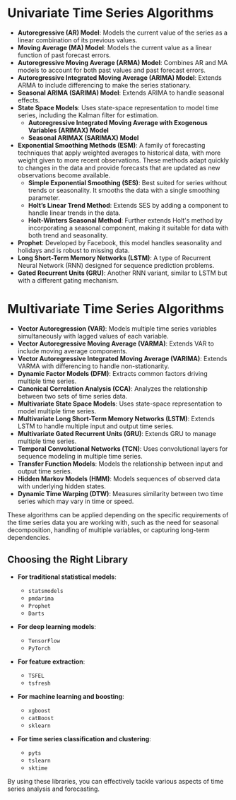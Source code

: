 # Univariate Time Series Algorithms

- **Autoregressive (AR) Model**: Models the current value of the series as a linear combination of its previous values.
- **Moving Average (MA) Model**: Models the current value as a linear function of past forecast errors.
- **Autoregressive Moving Average (ARMA) Model**: Combines AR and MA models to account for both past values and past forecast errors.
- **Autoregressive Integrated Moving Average (ARIMA) Model**: Extends ARMA to include differencing to make the series stationary.
- **Seasonal ARIMA (SARIMA) Model**: Extends ARIMA to handle seasonal effects.
- **State Space Models**: Uses state-space representation to model time series, including the Kalman filter for estimation.
  - **Autoregressive Integrated Moving Average with Exogenous Variables (ARIMAX) Model**
  - **Seasonal ARIMAX (SARIMAX) Model**
- **Exponential Smoothing Methods (ESM)**: A family of forecasting techniques that apply weighted averages to historical data, with more weight given to more recent observations. These methods adapt quickly to changes in the data and provide forecasts that are updated as new observations become available.
  - **Simple Exponential Smoothing (SES)**: Best suited for series without trends or seasonality. It smooths the data with a single smoothing parameter.
  - **Holt’s Linear Trend Method**: Extends SES by adding a component to handle linear trends in the data.
  - **Holt-Winters Seasonal Method**: Further extends Holt's method by incorporating a seasonal component, making it suitable for data with both trend and seasonality.
- **Prophet**: Developed by Facebook, this model handles seasonality and holidays and is robust to missing data.
- **Long Short-Term Memory Networks (LSTM)**: A type of Recurrent Neural Network (RNN) designed for sequence prediction problems.
- **Gated Recurrent Units (GRU)**: Another RNN variant, similar to LSTM but with a different gating mechanism.

# Multivariate Time Series Algorithms

- **Vector Autoregression (VAR)**: Models multiple time series variables simultaneously with lagged values of each variable.
- **Vector Autoregressive Moving Average (VARMA)**: Extends VAR to include moving average components.
- **Vector Autoregressive Integrated Moving Average (VARIMA)**: Extends VARMA with differencing to handle non-stationarity.
- **Dynamic Factor Models (DFM)**: Extracts common factors driving multiple time series.
- **Canonical Correlation Analysis (CCA)**: Analyzes the relationship between two sets of time series data.
- **Multivariate State Space Models**: Uses state-space representation to model multiple time series.
- **Multivariate Long Short-Term Memory Networks (LSTM)**: Extends LSTM to handle multiple input and output time series.
- **Multivariate Gated Recurrent Units (GRU)**: Extends GRU to manage multiple time series.
- **Temporal Convolutional Networks (TCN)**: Uses convolutional layers for sequence modeling in multiple time series.
- **Transfer Function Models**: Models the relationship between input and output time series.
- **Hidden Markov Models (HMM)**: Models sequences of observed data with underlying hidden states.
- **Dynamic Time Warping (DTW)**: Measures similarity between two time series which may vary in time or speed.

These algorithms can be applied depending on the specific requirements of the time series data you are working with, such as the need for seasonal decomposition, handling of multiple variables, or capturing long-term dependencies.

## Choosing the Right Library

- **For traditional statistical models**: 
  - `statsmodels`
  - `pmdarima`
  - `Prophet`
  - `Darts`

- **For deep learning models**: 
  - `TensorFlow`
  - `PyTorch`

- **For feature extraction**: 
  - `TSFEL`
  - `tsfresh`

- **For machine learning and boosting**: 
  - `xgboost`
  - `catBoost`
  - `sklearn`

- **For time series classification and clustering**: 
  - `pyts`
  - `tslearn`
  - `sktime`

By using these libraries, you can effectively tackle various aspects of time series analysis and forecasting.

